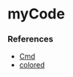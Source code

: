 # myCode 

### References

* [Cmd](https://coderwall.com/p/w78iva/give-your-python-program-a-shell-with-the-cmd-module)
* [colored](https://pypi.org/project/colored/)
